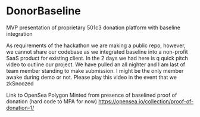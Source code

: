 # DonorBaseline
MVP presentation of proprietary 501c3 donation platform with baseline integration

As requirements of the hackathon we are making a public repo, however, we cannot share our codebase as we integrated baseline into a non-profit SaaS product for existing client. In the 2 days we had here is q quick pitch video to outline our project. We have pulled an all nighter and I am last of team member standing to make submission. I might be the only member awake during demo or not. Please play this video in the event that we zkSnoozed


Link to OpenSea Polygon Minted from presence of baselined proof of donation (hard code to MPA for now) https://opensea.io/collection/proof-of-donation-1/
